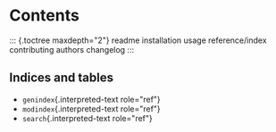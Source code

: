 Contents
========

::: {.toctree maxdepth="2"}
readme installation usage reference/index contributing authors changelog
:::

Indices and tables
------------------

-   `genindex`{.interpreted-text role="ref"}
-   `modindex`{.interpreted-text role="ref"}
-   `search`{.interpreted-text role="ref"}
